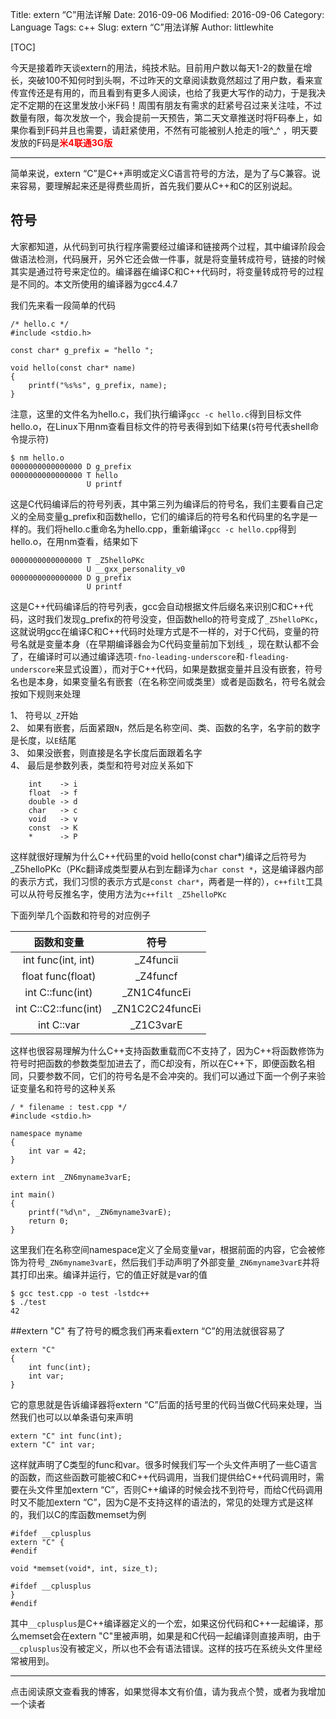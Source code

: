 Title: extern “C”用法详解
Date: 2016-09-06
Modified: 2016-09-06
Category: Language
Tags: c++
Slug: extern “C”用法详解
Author: littlewhite

[TOC]

今天是接着昨天谈extern的用法，纯技术贴。目前用户数以每天1-2的数量在增长，突破100不知何时到头啊，不过昨天的文章阅读数竟然超过了用户数，看来宣传宣传还是有用的，而且看到有更多人阅读，也给了我更大写作的动力，于是我决定不定期的在这里发放小米F码！周围有朋友有需求的赶紧号召过来关注哇，不过数量有限，每次发放一个，我会提前一天预告，第二天文章推送时将F码奉上，如果你看到F码并且也需要，请赶紧使用，不然有可能被别人抢走的哦^_^ ，明天要发放的F码是<font color="red">**米4联通3G版**</font>
<hr>

简单来说，extern “C”是C++声明或定义C语言符号的方法，是为了与C兼容。说来容易，要理解起来还是得费些周折，首先我们要从C++和C的区别说起。

符号
---
大家都知道，从代码到可执行程序需要经过编译和链接两个过程，其中编译阶段会做语法检测，代码展开，另外它还会做一件事，就是将变量转成符号，链接的时候其实是通过符号来定位的。编译器在编译C和C++代码时，将变量转成符号的过程是不同的。本文所使用的编译器为gcc4.4.7
	
我们先来看一段简单的代码

	/* hello.c */
	#include <stdio.h>
	
	const char* g_prefix = "hello ";
	
	void hello(const char* name)
	{
		printf("%s%s", g_prefix, name);
	}
	
注意，这里的文件名为hello.c，我们执行编译`gcc -c hello.c`得到目标文件hello.o，在Linux下用nm查看目标文件的符号表得到如下结果(`$`符号代表shell命令提示符)

	$ nm hello.o
	0000000000000000 D g_prefix
	0000000000000000 T hello
	                 U printf
这是C代码编译后的符号列表，其中第三列为编译后的符号名，我们主要看自己定义的全局变量g_prefix和函数hello，它们的编译后的符号名和代码里的名字是一样的。我们将hello.c重命名为hello.cpp，重新编译`gcc -c hello.cpp`得到hello.o，在用nm查看，结果如下

	0000000000000000 T _Z5helloPKc
	                 U __gxx_personality_v0
	0000000000000000 D g_prefix
	                 U printf
这是C++代码编译后的符号列表，gcc会自动根据文件后缀名来识别C和C++代码，这时我们发现g_prefix的符号没变，但函数hello的符号变成了`_Z5helloPKc`，这就说明gcc在编译C和C++代码时处理方式是不一样的，对于C代码，变量的符号名就是变量本身（在早期编译器会为C代码变量前加下划线`_`，现在默认都不会了，在编译时可以通过编译选项`-fno-leading-underscore`和`-fleading-underscore`来显式设置），而对于C++代码，如果是数据变量并且没有嵌套，符号名也是本身，如果变量名有嵌套（在名称空间或类里）或者是函数名，符号名就会按如下规则来处理
 
1、 符号以`_Z`开始  
2、 如果有嵌套，后面紧跟`N`，然后是名称空间、类、函数的名字，名字前的数字是长度，以`E`结尾  
3、 如果没嵌套，则直接是名字长度后面跟着名字  
4、 最后是参数列表，类型和符号对应关系如下  

		int    -> i  
		float  -> f  
		double -> d  
		char   -> c  
		void   -> v  
		const  -> K  
		*      -> P  
		
这样就很好理解为什么C++代码里的void hello(const char\*)编译之后符号为_Z5helloPKc（PKc翻译成类型要从右到左翻译为`char const *`，这是编译器内部的表示方式，我们习惯的表示方式是`const char*`，两者是一样的），`c++filt`工具可以从符号反推名字，使用方法为`c++filt _Z5helloPKc`

下面列举几个函数和符号的对应例子

函数和变量            | 符号
:-------------:| :----------:
int func(int, int)  | _Z4funcii
float func(float) | _Z4funcf
int C::func(int) | _ZN1C4funcEi
int C::C2::func(int) | _ZN1C2C24funcEi
int C::var | _Z1C3varE

这样也很容易理解为什么C++支持函数重载而C不支持了，因为C++将函数修饰为符号时把函数的参数类型加进去了，而C却没有，所以在C++下，即便函数名相同，只要参数不同，它们的符号名是不会冲突的。我们可以通过下面一个例子来验证变量名和符号的这种关系

	/ * filename : test.cpp */
	#include <stdio.h>
	
	namespace myname
	{
		int var = 42;
	}
	
	extern int _ZN6myname3varE;
	
	int main()
	{
		printf("%d\n", _ZN6myname3varE);
		return 0;
	}	
这里我们在名称空间namespace定义了全局变量var，根据前面的内容，它会被修饰为符号`_ZN6myname3varE`，然后我们手动声明了外部变量`_ZN6myname3varE`并将其打印出来。编译并运行，它的值正好就是var的值

	$ gcc test.cpp -o test -lstdc++
	$ ./test
	42

##extern "C"
有了符号的概念我们再来看extern “C”的用法就很容易了

	extern "C"
	{
		int func(int);
		int var;
	}
它的意思就是告诉编译器将extern “C”后面的括号里的代码当做C代码来处理，当然我们也可以以单条语句来声明

	extern "C" int func(int);
	extern "C" int var;
这样就声明了C类型的func和var。很多时候我们写一个头文件声明了一些C语言的函数，而这些函数可能被C和C++代码调用，当我们提供给C++代码调用时，需要在头文件里加extern “C”，否则C++编译的时候会找不到符号，而给C代码调用时又不能加extern “C”，因为C是不支持这样的语法的，常见的处理方式是这样的，我们以C的库函数memset为例

	#ifdef __cplusplus
	extern "C" {
	#endif
	
	void *memset(void*, int, size_t);
	
	#ifdef __cplusplus
	}
	#endif
	
其中`__cplusplus`是C++编译器定义的一个宏，如果这份代码和C++一起编译，那么memset会在extern "C"里被声明，如果是和C代码一起编译则直接声明，由于`__cplusplus`没有被定义，所以也不会有语法错误。这样的技巧在系统头文件里经常被用到。
<hr>
点击阅读原文查看我的博客，如果觉得本文有价值，请为我点个赞，或者为我增加一个读者
